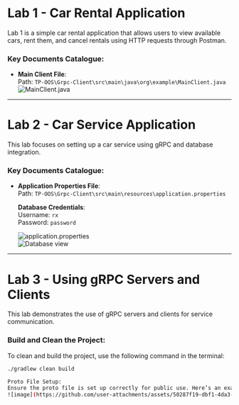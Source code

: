 # Lab 1 - Car Rental Application

Lab 1 is a simple car rental application that allows users to view available cars, rent them, and cancel rentals using HTTP requests through Postman.

### Key Documents Catalogue:
- **Main Client File**:  
  Path: `TP-OOS\Grpc-Client\src\main\java\org\example\MainClient.java`  
  ![MainClient.java](https://github.com/user-attachments/assets/f1499794-887e-483e-ad86-78701110fefa)

---

# Lab 2 - Car Service Application

This lab focuses on setting up a car service using gRPC and database integration.

### Key Documents Catalogue:
- **Application Properties File**:  
  Path: `TP-OOS\Grpc-Client\src\main\resources\application.properties`

  **Database Credentials**:  
  Username: `rx`  
  Password: `password`

  ![application.properties](https://github.com/user-attachments/assets/cc370156-cd2f-44fb-a1b7-f6150ded0a9e)  
  ![Database view](https://github.com/user-attachments/assets/78b28b18-e31b-4a4d-8d88-9016d8fb112a)

---

# Lab 3 - Using gRPC Servers and Clients

This lab demonstrates the use of gRPC servers and clients for service communication.

### Build and Clean the Project:
To clean and build the project, use the following command in the terminal:

```bash
./gradlew clean build

Proto File Setup:
Ensure the proto file is set up correctly for public use. Here’s an example of the file structure:
![image](https://github.com/user-attachments/assets/50287f19-dbf1-4da3-a49e-14cdea26aa80)
